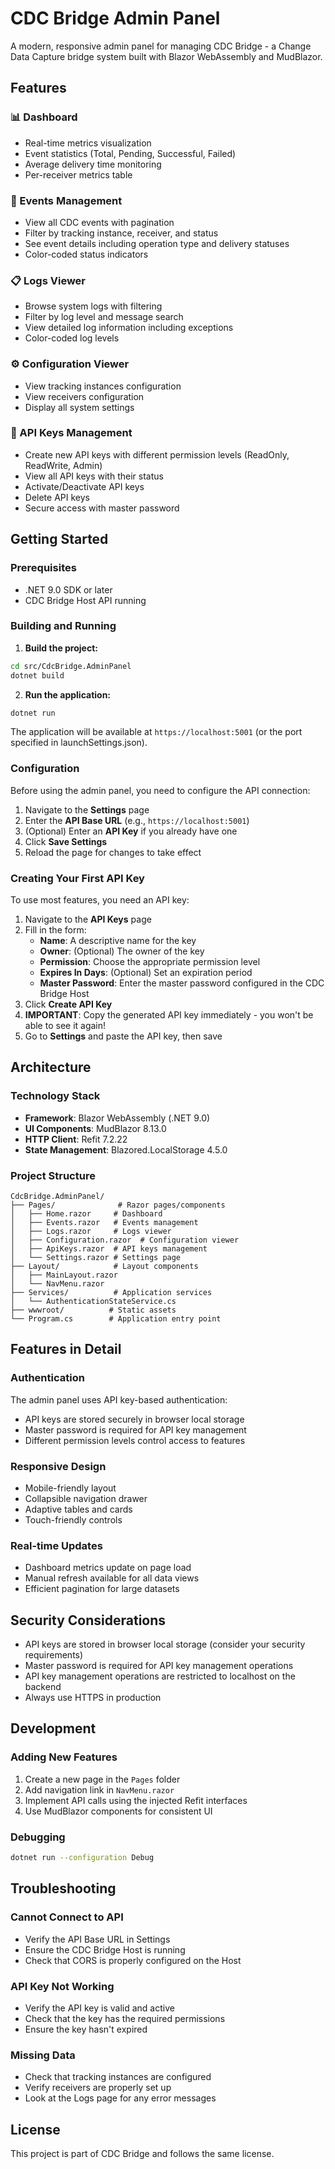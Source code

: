 # CDC Bridge Admin Panel

A modern, responsive admin panel for managing CDC Bridge - a Change Data Capture bridge system built with Blazor WebAssembly and MudBlazor.

## Features

### 📊 Dashboard
- Real-time metrics visualization
- Event statistics (Total, Pending, Successful, Failed)
- Average delivery time monitoring
- Per-receiver metrics table

### 📝 Events Management
- View all CDC events with pagination
- Filter by tracking instance, receiver, and status
- See event details including operation type and delivery statuses
- Color-coded status indicators

### 📋 Logs Viewer
- Browse system logs with filtering
- Filter by log level and message search
- View detailed log information including exceptions
- Color-coded log levels

### ⚙️ Configuration Viewer
- View tracking instances configuration
- View receivers configuration
- Display all system settings

### 🔑 API Keys Management
- Create new API keys with different permission levels (ReadOnly, ReadWrite, Admin)
- View all API keys with their status
- Activate/Deactivate API keys
- Delete API keys
- Secure access with master password

## Getting Started

### Prerequisites
- .NET 9.0 SDK or later
- CDC Bridge Host API running

### Building and Running

1. **Build the project:**
```bash
cd src/CdcBridge.AdminPanel
dotnet build
```

2. **Run the application:**
```bash
dotnet run
```

The application will be available at `https://localhost:5001` (or the port specified in launchSettings.json).

### Configuration

Before using the admin panel, you need to configure the API connection:

1. Navigate to the **Settings** page
2. Enter the **API Base URL** (e.g., `https://localhost:5001`)
3. (Optional) Enter an **API Key** if you already have one
4. Click **Save Settings**
5. Reload the page for changes to take effect

### Creating Your First API Key

To use most features, you need an API key:

1. Navigate to the **API Keys** page
2. Fill in the form:
   - **Name**: A descriptive name for the key
   - **Owner**: (Optional) The owner of the key
   - **Permission**: Choose the appropriate permission level
   - **Expires In Days**: (Optional) Set an expiration period
   - **Master Password**: Enter the master password configured in the CDC Bridge Host
3. Click **Create API Key**
4. **IMPORTANT**: Copy the generated API key immediately - you won't be able to see it again!
5. Go to **Settings** and paste the API key, then save

## Architecture

### Technology Stack
- **Framework**: Blazor WebAssembly (.NET 9.0)
- **UI Components**: MudBlazor 8.13.0
- **HTTP Client**: Refit 7.2.22
- **State Management**: Blazored.LocalStorage 4.5.0

### Project Structure
```
CdcBridge.AdminPanel/
├── Pages/              # Razor pages/components
│   ├── Home.razor     # Dashboard
│   ├── Events.razor   # Events management
│   ├── Logs.razor     # Logs viewer
│   ├── Configuration.razor  # Configuration viewer
│   ├── ApiKeys.razor  # API keys management
│   └── Settings.razor # Settings page
├── Layout/            # Layout components
│   ├── MainLayout.razor
│   └── NavMenu.razor
├── Services/          # Application services
│   └── AuthenticationStateService.cs
├── wwwroot/          # Static assets
└── Program.cs        # Application entry point
```

## Features in Detail

### Authentication
The admin panel uses API key-based authentication:
- API keys are stored securely in browser local storage
- Master password is required for API key management
- Different permission levels control access to features

### Responsive Design
- Mobile-friendly layout
- Collapsible navigation drawer
- Adaptive tables and cards
- Touch-friendly controls

### Real-time Updates
- Dashboard metrics update on page load
- Manual refresh available for all data views
- Efficient pagination for large datasets

## Security Considerations

- API keys are stored in browser local storage (consider your security requirements)
- Master password is required for API key management operations
- API key management operations are restricted to localhost on the backend
- Always use HTTPS in production

## Development

### Adding New Features
1. Create a new page in the `Pages` folder
2. Add navigation link in `NavMenu.razor`
3. Implement API calls using the injected Refit interfaces
4. Use MudBlazor components for consistent UI

### Debugging
```bash
dotnet run --configuration Debug
```

## Troubleshooting

### Cannot Connect to API
- Verify the API Base URL in Settings
- Ensure the CDC Bridge Host is running
- Check that CORS is properly configured on the Host

### API Key Not Working
- Verify the API key is valid and active
- Check that the key has the required permissions
- Ensure the key hasn't expired

### Missing Data
- Check that tracking instances are configured
- Verify receivers are properly set up
- Look at the Logs page for any error messages

## License

This project is part of CDC Bridge and follows the same license.
